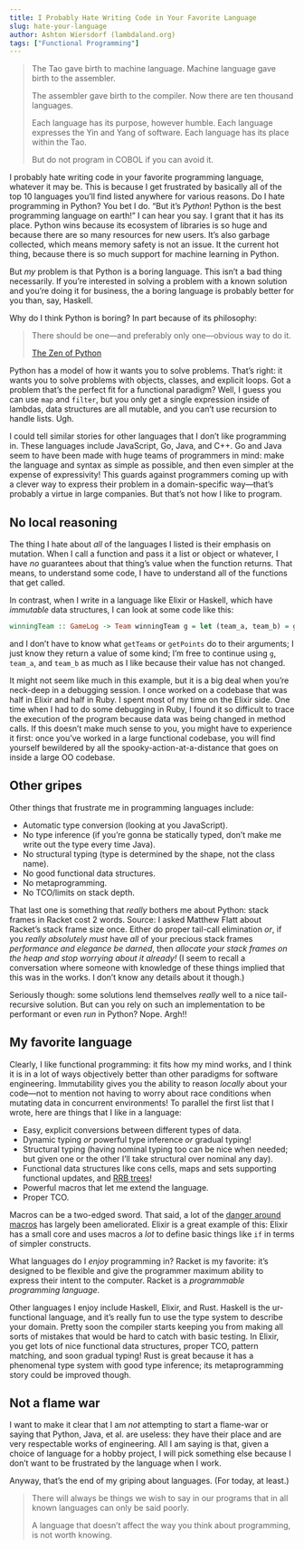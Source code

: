 ```yaml
---
title: I Probably Hate Writing Code in Your Favorite Language
slug: hate-your-language
author: Ashton Wiersdorf (lambdaland.org)
tags: ["Functional Programming"]
---
```


> The Tao gave birth to machine language. Machine language gave birth to the assembler.
> 
> The assembler gave birth to the compiler. Now there are ten thousand languages.
> 
> Each language has its purpose, however humble. Each language expresses the Yin and Yang of software. Each language has its place within the Tao.
> 
> But do not program in COBOL if you can avoid it.

I probably hate writing code in your favorite programming language, whatever it may be. This is because I get frustrated by basically all of the top 10 languages you’ll find listed anywhere for various reasons. Do I hate programming in Python? You bet I do. “But it’s _Python_! Python is the best programming language on earth!” I can hear you say. I grant that it has its place. Python wins because its ecosystem of libraries is so huge and because there are so many resources for new users. It’s also garbage collected, which means memory safety is not an issue. It the current hot thing, because there is so much support for machine learning in Python.

But _my_ problem is that Python is a boring language. This isn’t a bad thing necessarily. If you’re interested in solving a problem with a known solution and you’re doing it for business, the a boring language is probably better for you than, say, Haskell.

Why do I think Python is boring? In part because of its philosophy:

> There should be one—and preferably only one—obvious way to do it.
> 
> [The Zen of Python](https://peps.python.org/pep-0020/)

Python has a model of how it wants you to solve problems. That’s right: it wants you to solve problems with objects, classes, and explicit loops. Got a problem that’s the perfect fit for a functional paradigm? Well, I guess you can use `map` and `filter`, but you only get a single expression inside of lambdas, data structures are all mutable, and you can’t use recursion to handle lists. Ugh.

I could tell similar stories for other languages that I don’t like programming in. These languages include JavaScript, Go, Java, and C++. Go and Java seem to have been made with huge teams of programmers in mind: make the language and syntax as simple as possible, and then even simpler at the expense of expressivity! This guards against programmers coming up with a clever way to express their problem in a domain-specific way—that’s probably a virtue in large companies. But that’s not how I like to program.

## No local reasoning

The thing I hate about _all_ of the languages I listed is their emphasis on mutation. When I call a function and pass it a list or object or whatever, I have _no_ guarantees about that thing’s value when the function returns. That means, to understand some code, I have to understand all of the functions that get called.

In contrast, when I write in a language like Elixir or Haskell, which have _immutable_ data structures, I can look at some code like this:

```haskell
winningTeam :: GameLog -> Team winningTeam g = let (team_a, team_b) = getTeams g points_a = getPoints g team_a points_b = getPoints g team_b in if points_a > points_b then team_a else team_b
```

and I don’t have to know what `getTeams` or `getPoints` do to their arguments; I just know they return a value of some kind; I’m free to continue using `g`, `team_a`, and `team_b` as much as I like because their value has not changed.

It might not seem like much in this example, but it is a big deal when you’re neck-deep in a debugging session. I once worked on a codebase that was half in Elixir and half in Ruby. I spent most of my time on the Elixir side. One time when I had to do some debugging in Ruby, I found it so difficult to trace the execution of the program because data was being changed in method calls. If this doesn’t make much sense to you, you might have to experience it first: once you’ve worked in a large functional codebase, you will find yourself bewildered by all the spooky-action-at-a-distance that goes on inside a large OO codebase.

## Other gripes

Other things that frustrate me in programming languages include:

-   Automatic type conversion (looking at you JavaScript).
-   No type inference (if you’re gonna be statically typed, don’t make me write out the type every time Java).
-   No structural typing (type is determined by the shape, not the class name).
-   No good functional data structures.
-   No metaprogramming.
-   No TCO/limits on stack depth.

That last one is something that _really_ bothers me about Python: stack frames in Racket cost 2 words. Source: I asked Matthew Flatt about Racket’s stack frame size once. Either do proper tail-call elimination _or_, if you _really absolutely must_ have _all_ of your precious stack frames _performance and elegance be darned_, then _allocate your stack frames on the heap and stop worrying about it already!_ (I seem to recall a conversation where someone with knowledge of these things implied that this was in the works. I don’t know any details about it though.)

Seriously though: some solutions lend themselves _really_ well to a nice tail-recursive solution. But can you rely on such an implementation to be performant or even _run_ in Python? Nope. Argh!!

## My favorite language

Clearly, I like functional programming: it fits how my mind works, and I think it is in a lot of ways objectively better than other paradigms for software engineering. Immutability gives you the ability to reason _locally_ about your code—not to mention not having to worry about race conditions when mutating data in concurrent environments! To parallel the first list that I wrote, here are things that I like in a language:

-   Easy, explicit conversions between different types of data.
-   Dynamic typing _or_ powerful type inference _or_ gradual typing!
-   Structural typing (having nominal typing too can be nice when needed; but given one or the other I’ll take structural over nominal any day).
-   Functional data structures like cons cells, maps and sets supporting functional updates, and [RRB trees](https://github.com/OxSon/rrb.rhm/discussions/1)!
-   Powerful macros that let me extend the language.
-   Proper TCO.

Macros can be a two-edged sword. That said, a lot of the [danger around macros](https://lambdaland.org/posts/2023-10-17_fearless_macros/) has largely been ameliorated. Elixir is a great example of this: Elixir has a small core and uses macros a _lot_ to define basic things like `if` in terms of simpler constructs.

What languages do I _enjoy_ programming in? Racket is my favorite: it’s designed to be flexible and give the programmer maximum ability to express their intent to the computer. Racket is a _programmable programming language_.

Other languages I enjoy include Haskell, Elixir, and Rust. Haskell is the ur-functional language, and it’s really fun to use the type system to describe your domain. Pretty soon the compiler starts keeping you from making all sorts of mistakes that would be hard to catch with basic testing. In Elixir, you get lots of nice functional data structures, proper TCO, pattern matching, and soon gradual typing! Rust is great because it has a phenomenal type system with good type inference; its metaprogramming story could be improved though.

## Not a flame war

I want to make it clear that I am _not_ attempting to start a flame-war or saying that Python, Java, et al. are useless: they have their place and are very respectable works of engineering. All I am saying is that, given a choice of language for a hobby project, I will pick something else because I don’t want to be frustrated by the language when I work.

Anyway, that’s the end of my griping about languages. (For today, at least.)

> There will always be things we wish to say in our programs that in all known languages can only be said poorly.
> 
> A language that doesn’t affect the way you think about programming, is not worth knowing.
